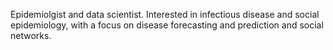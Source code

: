 Epidemiolgist and data scientist. Interested in infectious disease and social epidemiology, with a focus on disease forecasting and prediction and social networks.

